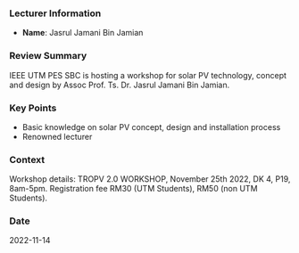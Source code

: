### Lecturer Information
- **Name**: Jasrul Jamani Bin Jamian

### Review Summary
IEEE UTM PES SBC is hosting a workshop for solar PV technology, concept and design by Assoc Prof. Ts. Dr. Jasrul Jamani Bin Jamian.

### Key Points
- Basic knowledge on solar PV concept, design and installation process
- Renowned lecturer

### Context
Workshop details: TROPV 2.0 WORKSHOP, November 25th 2022, DK 4, P19, 8am-5pm. Registration fee RM30 (UTM Students), RM50 (non UTM Students).

### Date
2022-11-14